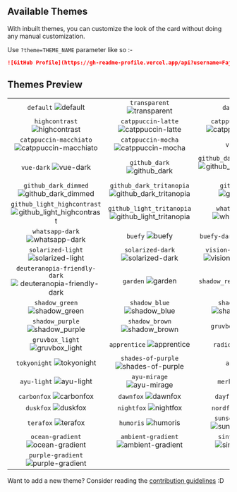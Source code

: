<!-- DO NOT EDIT THIS FILE DIRECTLY -->
## Available Themes

With inbuilt themes, you can customize the look of the card without doing any manual customization.

Use `?theme=THEME_NAME` parameter like so :-

```md
![GitHub Profile](https://gh-readme-profile.vercel.app/api?username=FajarKim&theme=dark)
```

## Themes Preview

|                   |                   |                   |
| :---------------: | :---------------: | :---------------: |
| `default` ![default][default] | `transparent` ![transparent][transparent] | `dark` ![dark][dark] |
| `highcontrast` ![highcontrast][highcontrast] | `catppuccin-latte` ![catppuccin-latte][catppuccin-latte] | `catppuccin-frappe` ![catppuccin-frappe][catppuccin-frappe] |
| `catppuccin-macchiato` ![catppuccin-macchiato][catppuccin-macchiato] | `catppuccin-mocha` ![catppuccin-mocha][catppuccin-mocha] | `vue` ![vue][vue] |
| `vue-dark` ![vue-dark][vue-dark] | `github_dark` ![github_dark][github_dark] | `github_dark_highcontrast` ![github_dark_highcontrast][github_dark_highcontrast] |
| `github_dark_dimmed` ![github_dark_dimmed][github_dark_dimmed] | `github_dark_tritanopia` ![github_dark_tritanopia][github_dark_tritanopia] | `github_light` ![github_light][github_light] |
| `github_light_highcontrast` ![github_light_highcontrast][github_light_highcontrast] | `github_light_tritanopia` ![github_light_tritanopia][github_light_tritanopia] | `whatsapp-light` ![whatsapp-light][whatsapp-light] |
| `whatsapp-dark` ![whatsapp-dark][whatsapp-dark] | `buefy` ![buefy][buefy] | `buefy-dark` ![buefy-dark][buefy-dark] |
| `solarized-light` ![solarized-light][solarized-light] | `solarized-dark` ![solarized-dark][solarized-dark] | `vision-friendly-dark` ![vision-friendly-dark][vision-friendly-dark] |
| `deuteranopia-friendly-dark` ![deuteranopia-friendly-dark][deuteranopia-friendly-dark] | `garden` ![garden][garden] | `shadow_red` ![shadow_red][shadow_red] |
| `shadow_green` ![shadow_green][shadow_green] | `shadow_blue` ![shadow_blue][shadow_blue] | `shadow_orange` ![shadow_orange][shadow_orange] |
| `shadow_purple` ![shadow_purple][shadow_purple] | `shadow_brown` ![shadow_brown][shadow_brown] | `gruvbox` ![gruvbox][gruvbox] |
| `gruvbox_light` ![gruvbox_light][gruvbox_light] | `apprentice` ![apprentice][apprentice] | `radical` ![radical][radical] |
| `tokyonight` ![tokyonight][tokyonight] | `shades-of-purple` ![shades-of-purple][shades-of-purple] | `ayu` ![ayu][ayu] |
| `ayu-light` ![ayu-light][ayu-light] | `ayu-mirage` ![ayu-mirage][ayu-mirage] | `merko` ![merko][merko] |
| `carbonfox` ![carbonfox][carbonfox] | `dawnfox` ![dawnfox][dawnfox] | `dayfox` ![dayfox][dayfox] |
| `duskfox` ![duskfox][duskfox] | `nightfox` ![nightfox][nightfox] | `nordfox` ![nordfox][nordfox] |
| `terafox` ![terafox][terafox] | `humoris` ![humoris][humoris] | `sunset-gradient` ![sunset-gradient][sunset-gradient] |
| `ocean-gradient` ![ocean-gradient][ocean-gradient] | `ambient-gradient` ![ambient-gradient][ambient-gradient] | `siny-gradient` ![siny-gradient][siny-gradient] |
| `purple-gradient` ![purple-gradient][purple-gradient] |


Want to add a new theme? Consider reading the [contribution guidelines](/CONTRIBUTING.md#-themes-contribution) :D

[default]: https://github-readme-profile-alpha.vercel.app/api?username=FajarKim&theme=default
[transparent]: https://github-readme-profile-alpha.vercel.app/api?username=FajarKim&theme=transparent
[dark]: https://github-readme-profile-alpha.vercel.app/api?username=FajarKim&theme=dark
[highcontrast]: https://github-readme-profile-alpha.vercel.app/api?username=FajarKim&theme=highcontrast
[catppuccin-latte]: https://github-readme-profile-alpha.vercel.app/api?username=FajarKim&theme=catppuccin-latte
[catppuccin-frappe]: https://github-readme-profile-alpha.vercel.app/api?username=FajarKim&theme=catppuccin-frappe
[catppuccin-macchiato]: https://github-readme-profile-alpha.vercel.app/api?username=FajarKim&theme=catppuccin-macchiato
[catppuccin-mocha]: https://github-readme-profile-alpha.vercel.app/api?username=FajarKim&theme=catppuccin-mocha
[vue]: https://github-readme-profile-alpha.vercel.app/api?username=FajarKim&theme=vue
[vue-dark]: https://github-readme-profile-alpha.vercel.app/api?username=FajarKim&theme=vue-dark
[github_dark]: https://github-readme-profile-alpha.vercel.app/api?username=FajarKim&theme=github_dark
[github_dark_highcontrast]: https://github-readme-profile-alpha.vercel.app/api?username=FajarKim&theme=github_dark_highcontrast
[github_dark_dimmed]: https://github-readme-profile-alpha.vercel.app/api?username=FajarKim&theme=github_dark_dimmed
[github_dark_tritanopia]: https://github-readme-profile-alpha.vercel.app/api?username=FajarKim&theme=github_dark_tritanopia
[github_light]: https://github-readme-profile-alpha.vercel.app/api?username=FajarKim&theme=github_light
[github_light_highcontrast]: https://github-readme-profile-alpha.vercel.app/api?username=FajarKim&theme=github_light_highcontrast
[github_light_tritanopia]: https://github-readme-profile-alpha.vercel.app/api?username=FajarKim&theme=github_light_tritanopia
[whatsapp-light]: https://github-readme-profile-alpha.vercel.app/api?username=FajarKim&theme=whatsapp-light
[whatsapp-dark]: https://github-readme-profile-alpha.vercel.app/api?username=FajarKim&theme=whatsapp-dark
[buefy]: https://github-readme-profile-alpha.vercel.app/api?username=FajarKim&theme=buefy
[buefy-dark]: https://github-readme-profile-alpha.vercel.app/api?username=FajarKim&theme=buefy-dark
[solarized-light]: https://github-readme-profile-alpha.vercel.app/api?username=FajarKim&theme=solarized-light
[solarized-dark]: https://github-readme-profile-alpha.vercel.app/api?username=FajarKim&theme=solarized-dark
[vision-friendly-dark]: https://github-readme-profile-alpha.vercel.app/api?username=FajarKim&theme=vision-friendly-dark
[deuteranopia-friendly-dark]: https://github-readme-profile-alpha.vercel.app/api?username=FajarKim&theme=deuteranopia-friendly-dark
[garden]: https://github-readme-profile-alpha.vercel.app/api?username=FajarKim&theme=garden
[shadow_red]: https://github-readme-profile-alpha.vercel.app/api?username=FajarKim&theme=shadow_red
[shadow_green]: https://github-readme-profile-alpha.vercel.app/api?username=FajarKim&theme=shadow_green
[shadow_blue]: https://github-readme-profile-alpha.vercel.app/api?username=FajarKim&theme=shadow_blue
[shadow_orange]: https://github-readme-profile-alpha.vercel.app/api?username=FajarKim&theme=shadow_orange
[shadow_purple]: https://github-readme-profile-alpha.vercel.app/api?username=FajarKim&theme=shadow_purple
[shadow_brown]: https://github-readme-profile-alpha.vercel.app/api?username=FajarKim&theme=shadow_brown
[gruvbox]: https://github-readme-profile-alpha.vercel.app/api?username=FajarKim&theme=gruvbox
[gruvbox_light]: https://github-readme-profile-alpha.vercel.app/api?username=FajarKim&theme=gruvbox_light
[apprentice]: https://github-readme-profile-alpha.vercel.app/api?username=FajarKim&theme=apprentice
[radical]: https://github-readme-profile-alpha.vercel.app/api?username=FajarKim&theme=radical
[tokyonight]: https://github-readme-profile-alpha.vercel.app/api?username=FajarKim&theme=tokyonight
[shades-of-purple]: https://github-readme-profile-alpha.vercel.app/api?username=FajarKim&theme=shades-of-purple
[ayu]: https://github-readme-profile-alpha.vercel.app/api?username=FajarKim&theme=ayu
[ayu-light]: https://github-readme-profile-alpha.vercel.app/api?username=FajarKim&theme=ayu-light
[ayu-mirage]: https://github-readme-profile-alpha.vercel.app/api?username=FajarKim&theme=ayu-mirage
[merko]: https://github-readme-profile-alpha.vercel.app/api?username=FajarKim&theme=merko
[carbonfox]: https://github-readme-profile-alpha.vercel.app/api?username=FajarKim&theme=carbonfox
[dawnfox]: https://github-readme-profile-alpha.vercel.app/api?username=FajarKim&theme=dawnfox
[dayfox]: https://github-readme-profile-alpha.vercel.app/api?username=FajarKim&theme=dayfox
[duskfox]: https://github-readme-profile-alpha.vercel.app/api?username=FajarKim&theme=duskfox
[nightfox]: https://github-readme-profile-alpha.vercel.app/api?username=FajarKim&theme=nightfox
[nordfox]: https://github-readme-profile-alpha.vercel.app/api?username=FajarKim&theme=nordfox
[terafox]: https://github-readme-profile-alpha.vercel.app/api?username=FajarKim&theme=terafox
[humoris]: https://github-readme-profile-alpha.vercel.app/api?username=FajarKim&theme=humoris
[sunset-gradient]: https://github-readme-profile-alpha.vercel.app/api?username=FajarKim&theme=sunset-gradient
[ocean-gradient]: https://github-readme-profile-alpha.vercel.app/api?username=FajarKim&theme=ocean-gradient
[ambient-gradient]: https://github-readme-profile-alpha.vercel.app/api?username=FajarKim&theme=ambient-gradient
[siny-gradient]: https://github-readme-profile-alpha.vercel.app/api?username=FajarKim&theme=siny-gradient
[purple-gradient]: https://github-readme-profile-alpha.vercel.app/api?username=FajarKim&theme=purple-gradient
